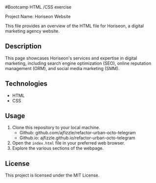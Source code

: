 #Bootcamp HTML /CSS exercise

Project Name: Horiseon Website

This file provides an overview of the HTML file for Horiseon, a digital marketing agency website.

## Description
This page showcases Horiseon's services and expertise in digital marketing, including search engine optimization (SEO), online reputation management (ORM), and social media marketing (SMM).

## Technologies
- HTML
- CSS

## Usage
1. Clone this repository to your local machine.
    - Github: github.com/ajfizzle/refactor-urban-octo-telegram
    - Github.io: ajfizzle.github.io/refactor-urban-octo-telegram
2. Open the `index.html` file in your preferred web browser.
3. Explore the various sections of the webpage.

## License
This project is licensed under the MIT License.

